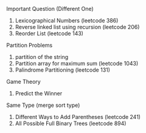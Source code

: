 Important Question (Different One)
1) Lexicographical Numbers  (leetcode 386)
2) Reverse linked list using recursion (leetcode 206)
3) Reorder List (leetcode 143)

Partition Problems
1) partition of the string
2) Partition array for maximum sum (leetcode 1043)
3) Palindrome Partitioning (leetcode 131)

Game Theory
1) Predict the Winner


Same Type (merge sort type)
1) Different Ways to Add Parentheses (leetcode 241)
2) All Possible Full Binary Trees (leetcode 894)



